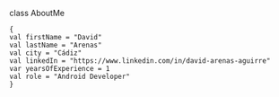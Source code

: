 
class AboutMe 
   
    {
    val firstName = "David" 
    val lastName = "Arenas" 
    val city = "Cádiz"
    val linkedIn = "https://www.linkedin.com/in/david-arenas-aguirre"
    var yearsOfExperience = 1
    val role = "Android Developer"
    }
    
